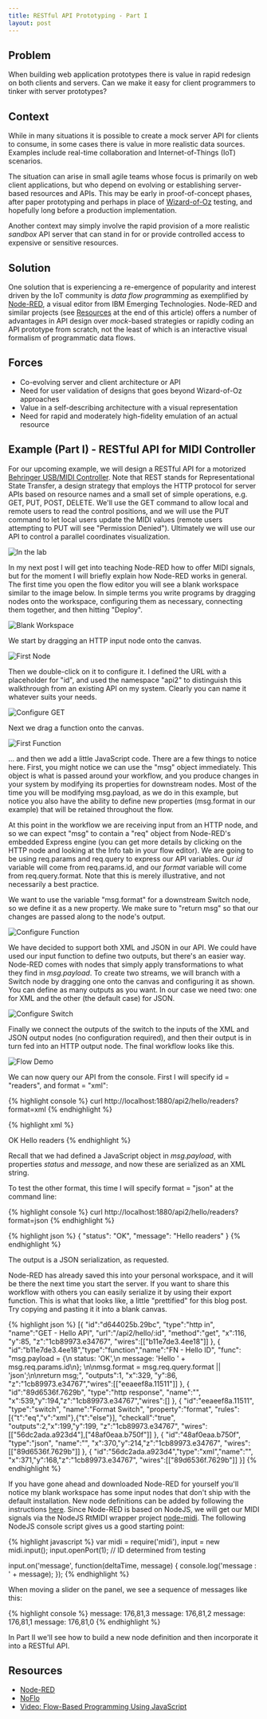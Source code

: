 ```yaml
---
title: RESTful API Prototyping - Part I
layout: post
---
```


## Problem

When building web application prototypes there is value in rapid redesign on both clients and servers. Can we make it easy for client programmers to tinker with server prototypes?

## Context

While in many situations it is possible to create a mock server API for clients to consume, in some cases there is value in more realistic data sources. Examples include real-time collaboration and Internet-of-Things (IoT) scenarios.

The situation can arise in small agile teams whose focus is primarily on web client applications, but who depend on evolving or establishing server-based resources and APIs. This may be early in proof-of-concept phases, after paper prototyping and perhaps in place of [Wizard-of-Oz](http://www.usabilitybok.org/wizard-of-oz) testing, and hopefully long before a production implementation.

Another context may simply involve the rapid provision of a more realistic *sandbox* API server that can stand in for or provide controlled access to expensive or sensitive resources.

## Solution

One solution that is experiencing a re-emergence of popularity and interest driven by the IoT community is *data flow programming* as exemplified by [Node-RED](http://nodered.org/), a visual editor from IBM Emerging Technologies. Node-RED and similar projects (see [Resources](#Resources) at the end of this article) offers a number of advantages in API design over *mock*-based strategies or rapidly coding an API prototype from scratch, not the least of which is an interactive visual formalism of programmatic data flows.

## Forces

* Co-evolving server and client architecture or API
* Need for user validation of designs that goes beyond Wizard-of-Oz approaches
* Value in a self-describing architecture with a visual representation
* Need for rapid and moderately high-fidelity emulation of an actual resource

## Example (Part I) - RESTful API for MIDI Controller

For our upcoming example, we will design a RESTful API for a motorized [Behringer USB/MIDI Controller](http://www.behringer.com/EN/Products/BCF2000.aspx). Note that REST stands for Representational State Transfer, a design strategy that employs the HTTP protocol for server APIs based on resource names and a small set of simple operations, e.g. GET, PUT, POST, DELETE. We'll use the GET command to allow local and remote users to read the control positions, and we will use the PUT command to let local users update the MIDI values (remote users attempting to PUT will see "Permission Denied"). Ultimately we will use our API to control a parallel coordinates visualization.

![In the lab]({{site.url}}/img/demo2_sm.jpg)

In my next post I will get into teaching Node-RED how to offer MIDI signals, but for the moment I will briefly explain how Node-RED works in general. The first time you open the flow editor you will see a blank workspace similar to the image below. In simple terms you write programs by dragging nodes onto the workspace, configuring them as necessary, connecting them together, and then hitting "Deploy".

![Blank Workspace]({{site.url}}/img/hello_blank.png)

We start by dragging an HTTP input node onto the canvas.

![First Node]({{site.url}}/img/hello_input.png)

Then we double-click on it to configure it. I defined the URL with a placeholder for "id", and used the namespace "api2" to distinguish this walkthrough from an existing API on my system. Clearly you can name it whatever suits your needs.

![Configure GET]({{site.url}}/img/hello_GET.png)

Next we drag a function onto the canvas.

![First Function]({{site.url}}/img/hello_FN_drag.png)

... and then we add a little JavaScript code. There are a few things to notice here. First, you might notice we can use the "msg" object immediately. This object is what is passed around your workflow, and you produce changes in your system by modifying its properties for downstream nodes. Most of the time you will be modifying msg.payload, as we do in this example, but notice you also have the ability to define new properties (msg.format in our example) that will be retained throughout the flow.

At this point in the workflow we are receiving input from an HTTP node, and so we can expect "msg" to contain a "req" object from Node-RED's embedded Express engine (you can get more details by clicking on the HTTP node and looking at the Info tab in your flow editor). We are going to be using req.params and req.query to express our API variables. Our *id* variable will come from req.params.id, and our *format* variable will come from req.query.format. Note that this is merely illustrative, and not necessarily a best practice.

We want to use the variable "msg.format" for a downstream Switch node, so we define it as a new property. We make sure to "return msg" so that our changes are passed along to the node's output.

![Configure Function]({{site.url}}/img/hello_FN.png)

We have decided to support both XML and JSON in our API. We could have used our input function to define two outputs, but there's an easier way. Node-RED comes with nodes that simply apply transformations to what they find in *msg.payload*. To create two streams, we will branch with a Switch node by dragging one onto the canvas and configuring it as shown. You can define as many outputs as you want. In our case we need two: one for XML and the other (the default case) for JSON.

![Configure Switch]({{site.url}}/img/hello_switch.png)

Finally we connect the outputs of the switch to the inputs of the XML and JSON output nodes (no configuration required), and then their output is in turn fed into an HTTP output node. The final workflow looks like this.

![Flow Demo]({{site.url}}/img/hello_flow.png)

We can now query our API from the console. First I will specify id = "readers", and format = "xml":

{% highlight console %}
curl http://localhost:1880/api2/hello/readers?format=xml
{% endhighlight %}

{% highlight xml %}
<?xml version="1.0" encoding="UTF-8" standalone="yes"?>
<root>
  <status>OK</status>
  <message>Hello readers</message>
</root>
{% endhighlight %}

Recall that we had defined a JavaScript object in *msg.payload*, with properties *status* and *message*, and now these are serialized as an XML string.

To test the other format, this time I will specify format = "json" at the command line:

{% highlight console %}
curl http://localhost:1880/api2/hello/readers?format=json
{% endhighlight %}

{% highlight json %}
{
  "status": "OK",
  "message": "Hello readers"
}
{% endhighlight %}

The output is a JSON serialization, as requested.

Node-RED has already saved this into your personal workspace, and it will be there the next time you start the server. If you want to share this workflow with others you can easily serialize it by using their export function. This is what that looks like, a little "prettified" for this blog post. Try copying and pasting it it into a blank canvas.

{% highlight json %}
[{
  "id":"d644025b.29bc", "type":"http in", "name":"GET - Hello API",
  "url":"/api2/hello/:id",
  "method":"get", "x":116, "y":85,
  "z":"1cb89973.e34767", "wires":[["b11e7de3.4ee18"]]
},
{
  "id":"b11e7de3.4ee18","type":"function","name":"FN - Hello ID",
  "func": "msg.payload = {\n  status: 'OK',\n  message: 'Hello ' + msg.req.params.id\n};
  \n\nmsg.format = msg.req.query.format || 'json';\n\nreturn msg;",
  "outputs":1, "x":329, "y":86,
  "z":"1cb89973.e34767","wires":[["eeaeef8a.11511"]]
},
{
  "id":"89d6536f.7629b", "type":"http response", "name":"",
  "x":539,"y":194,"z":"1cb89973.e34767","wires":[]
},
{
  "id":"eeaeef8a.11511", "type":"switch", "name":"Format Switch",
  "property":"format",
  "rules":[{"t":"eq","v":"xml"},{"t":"else"}],
  "checkall":"true", "outputs":2,"x":199,"y":199,
  "z":"1cb89973.e34767",
  "wires":[["56dc2ada.a923d4"],["48af0eaa.b750f"]]
},
{
  "id":"48af0eaa.b750f", "type":"json", "name":"",
  "x":370,"y":214,"z":"1cb89973.e34767",
  "wires":[["89d6536f.7629b"]]
},
{
  "id":"56dc2ada.a923d4","type":"xml","name":"",
  "x":371,"y":168,"z":"1cb89973.e34767",
  "wires":[["89d6536f.7629b"]]
}]
{% endhighlight %}


If you have gone ahead and downloaded Node-RED for yourself you'll notice my blank workspace has some input nodes that don't ship with the default installation. New node definitions can be added by following the instructions [here](http://nodered.org/docs/creating-nodes/). Since Node-RED is based on NodeJS, we will get our MIDI signals via the NodeJS RtMIDI wrapper project [node-midi](https://github.com/justinlatimer/node-midi). The following NodeJS console script gives us a good starting point:

{% highlight javascript %}
var midi = require('midi'), input = new midi.input();
input.openPort(1); // ID determined from testing

input.on('message', function(deltaTime, message) {
  console.log('message : ' + message);
});
{% endhighlight %}

When moving a slider on the panel, we see a sequence of messages like this:

{% highlight console %}
message: 176,81,3
message: 176,81,2
message: 176,81,1
message: 176,81,0
{% endhighlight %}

In Part II we'll see how to build a new node definition and then incorporate it into a RESTful API.

## <a name="Resources"></a>Resources

* [Node-RED](http://nodered.org/)
* [NoFlo](http://noflojs.org/)
* [Video: Flow-Based Programming Using JavaScript](https://www.youtube.com/watch?v=hot_0Kn-xJE)